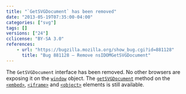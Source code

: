 ```yaml
---
title: "`GetSVGDocument` has been removed"
date: "2013-05-19T07:35:00-04:00"
categories: ["svg"]
tags: []
versions: ["24"]
cclicense: "BY-SA 3.0"
references:
    - url: "https://bugzilla.mozilla.org/show_bug.cgi?id=881128"
      title: "Bug 881128 – Remove nsIDOMGetSVGDocument"
---
```

The `GetSVGDocument` interface has been removed. No other browsers are exposing it on the [`window`](https://developer.mozilla.org/docs/Web/API/window) object. The [`getSVGDocument`](https://developer.mozilla.org/docs/Web/SVG/Scripting#Inter-document_scripting.3A_referencing_embedded_SVG) method on the [`<embed>`](https://developer.mozilla.org/docs/Web/HTML/Element/embed), [`<iframe>`](https://developer.mozilla.org/docs/Web/HTML/Element/iframe) and [`<object>`](https://developer.mozilla.org/docs/Web/HTML/Element/object) elements is still available.
